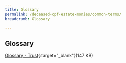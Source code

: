 ```yaml
---
title: Glossary
permalink: /deceased-cpf-estate-monies/common-terms/
breadcrumb: Glossary

---
```



Glossary
---
[Glossary - Trust](/files/LegalTerms-Trust.pdf){:target="_blank"}(147 KB)

